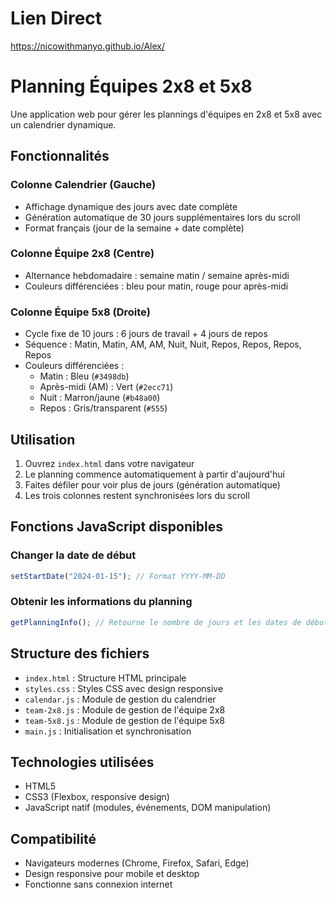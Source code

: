 # Lien Direct
https://nicowithmanyo.github.io/Alex/

# Planning Équipes 2x8 et 5x8

Une application web pour gérer les plannings d'équipes en 2x8 et 5x8 avec un calendrier dynamique.

## Fonctionnalités

### Colonne Calendrier (Gauche)
- Affichage dynamique des jours avec date complète
- Génération automatique de 30 jours supplémentaires lors du scroll
- Format français (jour de la semaine + date complète)

### Colonne Équipe 2x8 (Centre)
- Alternance hebdomadaire : semaine matin / semaine après-midi
- Couleurs différenciées : bleu pour matin, rouge pour après-midi

### Colonne Équipe 5x8 (Droite)
- Cycle fixe de 10 jours : 6 jours de travail + 4 jours de repos
- Séquence : Matin, Matin, AM, AM, Nuit, Nuit, Repos, Repos, Repos, Repos
- Couleurs différenciées :
  - Matin : Bleu (`#3498db`)
  - Après-midi (AM) : Vert (`#2ecc71`)
  - Nuit : Marron/jaune (`#b48a00`)
  - Repos : Gris/transparent (`#555`)

## Utilisation

1. Ouvrez `index.html` dans votre navigateur
2. Le planning commence automatiquement à partir d'aujourd'hui
3. Faites défiler pour voir plus de jours (génération automatique)
4. Les trois colonnes restent synchronisées lors du scroll

## Fonctions JavaScript disponibles

### Changer la date de début
```javascript
setStartDate("2024-01-15"); // Format YYYY-MM-DD
```

### Obtenir les informations du planning
```javascript
getPlanningInfo(); // Retourne le nombre de jours et les dates de début/fin
```

## Structure des fichiers

- `index.html` : Structure HTML principale
- `styles.css` : Styles CSS avec design responsive
- `calendar.js` : Module de gestion du calendrier
- `team-2x8.js` : Module de gestion de l'équipe 2x8
- `team-5x8.js` : Module de gestion de l'équipe 5x8
- `main.js` : Initialisation et synchronisation

## Technologies utilisées

- HTML5
- CSS3 (Flexbox, responsive design)
- JavaScript natif (modules, événements, DOM manipulation)

## Compatibilité

- Navigateurs modernes (Chrome, Firefox, Safari, Edge)
- Design responsive pour mobile et desktop
- Fonctionne sans connexion internet 